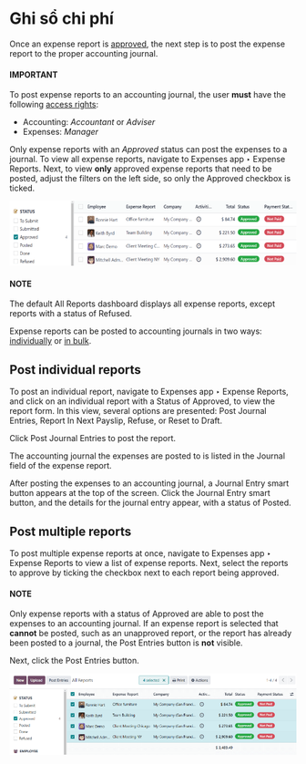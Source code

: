 # Ghi sổ chi phí

Once an expense report is [approved](approve_expenses.md), the next step is to post
the expense report to the proper accounting journal.

#### IMPORTANT
To post expense reports to an accounting journal, the user **must** have the following
[access rights](../../general/users/access_rights.md):

- Accounting: *Accountant* or *Adviser*
- Expenses: *Manager*

Only expense reports with an *Approved* status can post the expenses to a journal. To view all
expense reports, navigate to Expenses app ‣ Expense Reports. Next, to view
**only** approved expense reports that need to be posted, adjust the filters on the left side, so
only the Approved checkbox is ticked.

![View reports to post by clicking on expense reports, then reports to post.](../../../_images/post-reports.png)

#### NOTE
The default All Reports dashboard displays all expense reports, except reports with a
status of Refused.

Expense reports can be posted to accounting journals in two ways: [individually](#expenses-individual-reports) or [in bulk](#expenses-multiple-reports).

<a id="expenses-individual-reports"></a>

## Post individual reports

To post an individual report, navigate to Expenses app ‣ Expense Reports, and
click on an individual report with a Status of Approved, to view the report
form. In this view, several options are presented: Post Journal Entries,
Report In Next Payslip, Refuse, or Reset to Draft.

Click Post Journal Entries to post the report.

The accounting journal the expenses are posted to is listed in the Journal field of the
expense report.

After posting the expenses to an accounting journal, a Journal Entry smart button
appears at the top of the screen. Click the Journal Entry smart button, and the details
for the journal entry appear, with a status of Posted.

<a id="expenses-multiple-reports"></a>

## Post multiple reports

To post multiple expense reports at once, navigate to Expenses app ‣ Expense
Reports to view a list of expense reports. Next, select the reports to approve by ticking the
checkbox next to each report being approved.

#### NOTE
Only expense reports with a status of Approved are able to post the expenses to an
accounting journal. If an expense report is selected that **cannot** be posted, such as an
unapproved report, or the report has already been posted to a journal, the Post
Entries button is **not** visible.

Next, click the Post Entries button.

![Post multiple reports at a time from the Expense Reports view, with the Approved filter.](../../../_images/post-entries.png)
